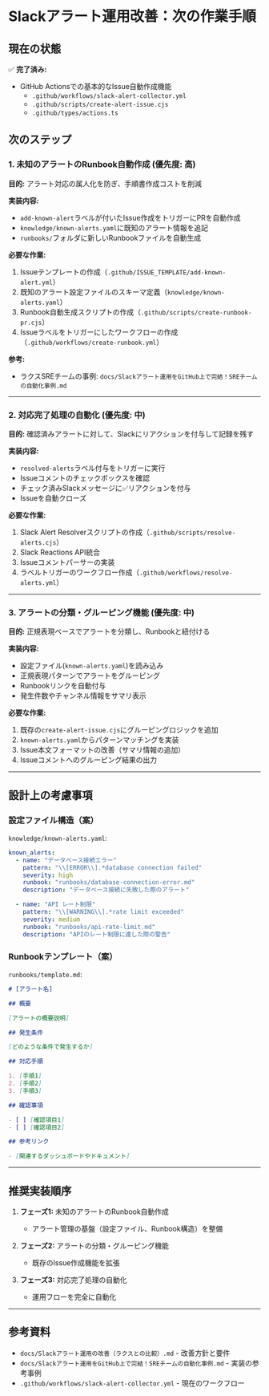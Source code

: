 # Slackアラート運用改善：次の作業手順

## 現在の状態

✅ **完了済み:**
- GitHub Actionsでの基本的なIssue自動作成機能
  - `.github/workflows/slack-alert-collector.yml`
  - `.github/scripts/create-alert-issue.cjs`
  - `.github/types/actions.ts`

## 次のステップ

### 1. 未知のアラートのRunbook自動作成 (優先度: 高)

**目的:** アラート対応の属人化を防ぎ、手順書作成コストを削減

**実装内容:**
- `add-known-alert`ラベルが付いたIssue作成をトリガーにPRを自動作成
- `knowledge/known-alerts.yaml`に既知のアラート情報を追記
- `runbooks/`フォルダに新しいRunbookファイルを自動生成

**必要な作業:**
1. Issueテンプレートの作成（`.github/ISSUE_TEMPLATE/add-known-alert.yml`）
2. 既知のアラート設定ファイルのスキーマ定義（`knowledge/known-alerts.yaml`）
3. Runbook自動生成スクリプトの作成（`.github/scripts/create-runbook-pr.cjs`）
4. Issueラベルをトリガーにしたワークフローの作成（`.github/workflows/create-runbook.yml`）

**参考:**
- ラクスSREチームの事例: `docs/Slackアラート運用をGitHub上で完結！SREチームの自動化事例.md`

---

### 2. 対応完了処理の自動化 (優先度: 中)

**目的:** 確認済みアラートに対して、Slackにリアクションを付与して記録を残す

**実装内容:**
- `resolved-alerts`ラベル付与をトリガーに実行
- Issueコメントのチェックボックスを確認
- チェック済みSlackメッセージに✅リアクションを付与
- Issueを自動クローズ

**必要な作業:**
1. Slack Alert Resolverスクリプトの作成（`.github/scripts/resolve-alerts.cjs`）
2. Slack Reactions API統合
3. Issueコメントパーサーの実装
4. ラベルトリガーのワークフロー作成（`.github/workflows/resolve-alerts.yml`）

---

### 3. アラートの分類・グルーピング機能 (優先度: 中)

**目的:** 正規表現ベースでアラートを分類し、Runbookと紐付ける

**実装内容:**
- 設定ファイル(`known-alerts.yaml`)を読み込み
- 正規表現パターンでアラートをグルーピング
- Runbookリンクを自動付与
- 発生件数やチャンネル情報をサマリ表示

**必要な作業:**
1. 既存の`create-alert-issue.cjs`にグルーピングロジックを追加
2. `known-alerts.yaml`からパターンマッチングを実装
3. Issue本文フォーマットの改善（サマリ情報の追加）
4. Issueコメントへのグルーピング結果の出力

---

## 設計上の考慮事項

### 設定ファイル構造（案）

`knowledge/known-alerts.yaml`:
```yaml
known_alerts:
  - name: "データベース接続エラー"
    pattern: "\\[ERROR\\].*database connection failed"
    severity: high
    runbook: "runbooks/database-connection-error.md"
    description: "データベース接続に失敗した際のアラート"

  - name: "API レート制限"
    pattern: "\\[WARNING\\].*rate limit exceeded"
    severity: medium
    runbook: "runbooks/api-rate-limit.md"
    description: "APIのレート制限に達した際の警告"
```

### Runbookテンプレート（案）

`runbooks/template.md`:
```markdown
# [アラート名]

## 概要

[アラートの概要説明]

## 発生条件

[どのような条件で発生するか]

## 対応手順

1. [手順1]
2. [手順2]
3. [手順3]

## 確認事項

- [ ] [確認項目1]
- [ ] [確認項目2]

## 参考リンク

- [関連するダッシュボードやドキュメント]
```

---

## 推奨実装順序

1. **フェーズ1:** 未知のアラートのRunbook自動作成
   - アラート管理の基盤（設定ファイル、Runbook構造）を整備

2. **フェーズ2:** アラートの分類・グルーピング機能
   - 既存のIssue作成機能を拡張

3. **フェーズ3:** 対応完了処理の自動化
   - 運用フローを完全に自動化

---

## 参考資料

- `docs/Slackアラート運用の改善（ラクスとの比較）.md` - 改善方針と要件
- `docs/Slackアラート運用をGitHub上で完結！SREチームの自動化事例.md` - 実装の参考事例
- `.github/workflows/slack-alert-collector.yml` - 現在のワークフロー

